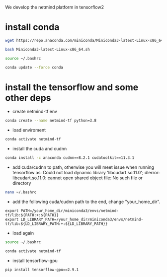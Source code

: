 We develop the netmind platform in tensorflow2

# install conda

```bash
wget https://repo.anaconda.com/miniconda/Miniconda3-latest-Linux-x86_64.sh

bash Miniconda3-latest-Linux-x86_64.sh

source ~/.bashrc

conda update --force conda
```
#

# install the tensorflow and some other deps
* create netmind-tf env
```bash
conda create --name netmind-tf python=3.8
```
* load enviroment
```bash
conda activate netmind-tf
```

* install the cuda and cudnn
```bash
conda install -c anaconda cudnn==8.2.1 cudatoolkit==11.3.1
```

* add cuda/cudnn to path, otherwise you will meet issue when running tensorflow as: Could not load dynamic library 'libcudart.so.11.0'; dlerror: libcudart.so.11.0: cannot open shared object file: No such file or directory
```bash
nano ~/.bashrc
```
* add the following cuda/cudnn path to the end, change "your_home_dir".
```
export PATH=/your_home_dir/miniconda3/envs/netmind-tf/lib:${PATH:+:${PATH}}
export LD_LIBRARY_PATH=/your_home_dir/miniconda3/envs/netmind-tf/lib:${LD_LIBRARY_PATH:+:${LD_LIBRARY_PATH}}
```

* load again
```bash
source ~/.bashrc
```
```bash
conda activate netmind-tf
```
* install tensorflow-gpu
```bash
pip install tensorflow-gpu==2.9.1
```
#